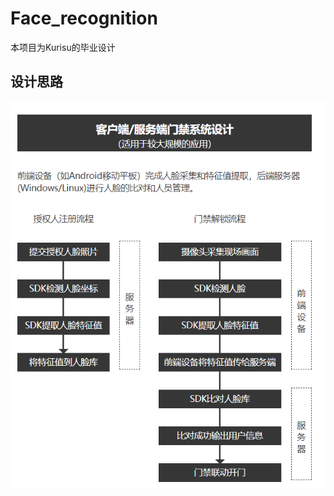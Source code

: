 # Face_recognition

本项目为Kurisu的毕业设计



## 设计思路

![Image text](https://raw.githubusercontent.com/Kurisuzzz/Face_recognition/main/images/Plan.jpg?token=APJLO62FKNIATXT4UKFXW43AA3LWA)